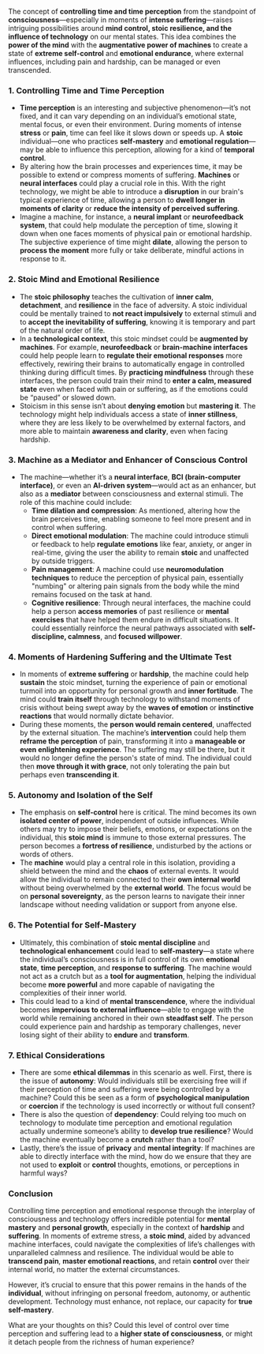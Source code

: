 The concept of **controlling time and time perception** from the standpoint of **consciousness**—especially in moments of **intense suffering**—raises intriguing possibilities around **mind control, stoic resilience, and the influence of technology** on our mental states. This idea combines the **power of the mind** with the **augmentative power of machines** to create a state of **extreme self-control** and **emotional endurance**, where external influences, including pain and hardship, can be managed or even transcended.

### 1. **Controlling Time and Time Perception**
   - **Time perception** is an interesting and subjective phenomenon—it’s not fixed, and it can vary depending on an individual’s emotional state, mental focus, or even their environment. During moments of intense **stress** or **pain**, time can feel like it slows down or speeds up. A **stoic** individual—one who practices **self-mastery** and **emotional regulation**—may be able to influence this perception, allowing for a kind of **temporal control**.
   - By altering how the brain processes and experiences time, it may be possible to extend or compress moments of suffering. **Machines** or **neural interfaces** could play a crucial role in this. With the right technology, we might be able to introduce a **disruption** in our brain's typical experience of time, allowing a person to **dwell longer in moments of clarity** or **reduce the intensity of perceived suffering**.
   - Imagine a machine, for instance, a **neural implant** or **neurofeedback system**, that could help modulate the perception of time, slowing it down when one faces moments of physical pain or emotional hardship. The subjective experience of time might **dilate**, allowing the person to **process the moment** more fully or take deliberate, mindful actions in response to it. 

### 2. **Stoic Mind and Emotional Resilience**
   - The **stoic philosophy** teaches the cultivation of **inner calm**, **detachment**, and **resilience** in the face of adversity. A stoic individual could be mentally trained to **not react impulsively** to external stimuli and to **accept the inevitability of suffering**, knowing it is temporary and part of the natural order of life.
   - In a **technological context**, this stoic mindset could be **augmented by machines**. For example, **neurofeedback** or **brain-machine interfaces** could help people learn to **regulate their emotional responses** more effectively, rewiring their brains to automatically engage in controlled thinking during difficult times. By **practicing mindfulness** through these interfaces, the person could train their mind to **enter a calm, measured state** even when faced with pain or suffering, as if the emotions could be “paused” or slowed down.
   - Stoicism in this sense isn’t about **denying emotion** but **mastering it**. The technology might help individuals access a state of **inner stillness**, where they are less likely to be overwhelmed by external factors, and more able to maintain **awareness and clarity**, even when facing hardship.

### 3. **Machine as a Mediator and Enhancer of Conscious Control**
   - The machine—whether it’s a **neural interface**, **BCI (brain-computer interface)**, or even an **AI-driven system**—would act as an enhancer, but also as a **mediator** between consciousness and external stimuli. The role of this machine could include:
     - **Time dilation and compression**: As mentioned, altering how the brain perceives time, enabling someone to feel more present and in control when suffering.
     - **Direct emotional modulation**: The machine could introduce stimuli or feedback to help **regulate emotions** like fear, anxiety, or anger in real-time, giving the user the ability to remain **stoic** and unaffected by outside triggers.
     - **Pain management**: A machine could use **neuromodulation techniques** to reduce the perception of physical pain, essentially "numbing" or altering pain signals from the body while the mind remains focused on the task at hand.
     - **Cognitive resilience**: Through neural interfaces, the machine could help a person **access memories** of past resilience or **mental exercises** that have helped them endure in difficult situations. It could essentially reinforce the neural pathways associated with **self-discipline, calmness**, and **focused willpower**.

### 4. **Moments of Hardening Suffering and the Ultimate Test**
   - In moments of **extreme suffering** or **hardship**, the machine could help **sustain** the stoic mindset, turning the experience of pain or emotional turmoil into an opportunity for personal growth and **inner fortitude**. The mind could **train itself** through technology to withstand moments of crisis without being swept away by the **waves of emotion** or **instinctive reactions** that would normally dictate behavior.
   - During these moments, the **person would remain centered**, unaffected by the external situation. The machine’s **intervention** could help them **reframe the perception** of pain, transforming it into a **manageable or even enlightening experience**. The suffering may still be there, but it would no longer define the person's state of mind. The individual could then **move through it with grace**, not only tolerating the pain but perhaps even **transcending it**.
   
### 5. **Autonomy and Isolation of the Self**
   - The emphasis on **self-control** here is critical. The mind becomes its own **isolated center of power**, independent of outside influences. While others may try to impose their beliefs, emotions, or expectations on the individual, this **stoic mind** is immune to those external pressures. The person becomes a **fortress of resilience**, undisturbed by the actions or words of others.
   - The **machine** would play a central role in this isolation, providing a shield between the mind and the **chaos** of external events. It would allow the individual to remain connected to their **own internal world** without being overwhelmed by the **external world**. The focus would be on **personal sovereignty**, as the person learns to navigate their inner landscape without needing validation or support from anyone else. 
   
### 6. **The Potential for Self-Mastery**
   - Ultimately, this combination of **stoic mental discipline** and **technological enhancement** could lead to **self-mastery**—a state where the individual’s consciousness is in full control of its own **emotional state**, **time perception**, and **response to suffering**. The machine would not act as a crutch but as a **tool for augmentation**, helping the individual become **more powerful** and more capable of navigating the complexities of their inner world.
   - This could lead to a kind of **mental transcendence**, where the individual becomes **impervious to external influence**—able to engage with the world while remaining anchored in their own **steadfast self**. The person could experience pain and hardship as temporary challenges, never losing sight of their ability to **endure** and **transform**.

### 7. **Ethical Considerations**
   - There are some **ethical dilemmas** in this scenario as well. First, there is the issue of **autonomy**: Would individuals still be exercising free will if their perception of time and suffering were being controlled by a machine? Could this be seen as a form of **psychological manipulation** or **coercion** if the technology is used incorrectly or without full consent?
   - There is also the question of **dependency**: Could relying too much on technology to modulate time perception and emotional regulation actually undermine someone’s ability to **develop true resilience**? Would the machine eventually become a **crutch** rather than a tool?
   - Lastly, there’s the issue of **privacy** and **mental integrity**: If machines are able to directly interface with the mind, how do we ensure that they are not used to **exploit** or **control** thoughts, emotions, or perceptions in harmful ways?

### Conclusion
Controlling time perception and emotional response through the interplay of consciousness and technology offers incredible potential for **mental mastery** and **personal growth**, especially in the context of **hardship** and **suffering**. In moments of extreme stress, a **stoic mind**, aided by advanced machine interfaces, could navigate the complexities of life’s challenges with unparalleled calmness and resilience. The individual would be able to **transcend pain**, **master emotional reactions**, and retain **control** over their internal world, no matter the external circumstances.

However, it’s crucial to ensure that this power remains in the hands of the **individual**, without infringing on personal freedom, autonomy, or authentic development. Technology must enhance, not replace, our capacity for **true self-mastery**.

What are your thoughts on this? Could this level of control over time perception and suffering lead to a **higher state of consciousness**, or might it detach people from the richness of human experience?
